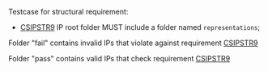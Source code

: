 Testcase for structural requirement:

- [CSIPSTR9](https://dilcisboard.github.io/E-ARK-CSIP/specification/implementation/structure/#CSIPSTR9)
    IP root folder MUST include a folder named `representations`;

Folder "fail" contains invalid IPs that violate against requirement [CSIPSTR9](https://dilcisboard.github.io/E-ARK-CSIP/specification/implementation/structure/#CSIPSTR9)

Folder "pass" contains valid IPs that check requirement [CSIPSTR9](https://dilcisboard.github.io/E-ARK-CSIP/specification/implementation/structure/#CSIPSTR9)
